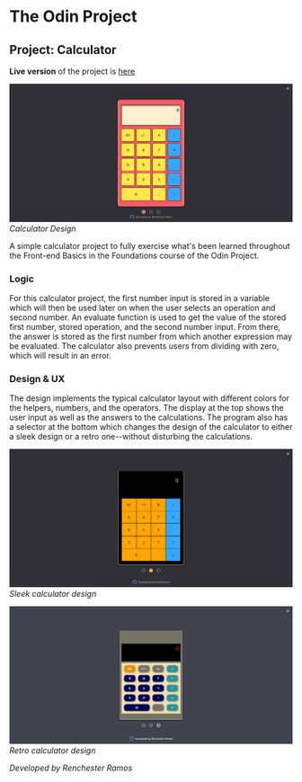 # The Odin Project

## Project: Calculator

**Live version** of the project is [here](https://renchester.github.io/top-calculator/)

![calculator-design](img/calc-default-style.png)
_Calculator Design_

A simple calculator project to fully exercise what's been learned throughout the Front-end Basics in the Foundations course of the Odin Project.

### Logic

For this calculator project, the first number input is stored in a variable which will then be used later on when the user selects an operation and second number. An evaluate function is used to get the value of the stored first number, stored operation, and the second number input. From there, the answer is stored as the first number from which another expression may be evaluated. The calculator also prevents users from dividing with zero, which will result in an error.

### Design & UX

The design implements the typical calculator layout with different colors for the helpers, numbers, and the operators. The display at the top shows the user input as well as the answers to the calculations. The program also has a selector at the bottom which changes the design of the calculator to either a sleek design or a retro one--without disturbing the calculations.

![calc-sleek-style](img/calc-sleek-style.png)
_Sleek calculator design_

![calc-retro-style](img/calc-retro-style.png)
_Retro calculator design_

_Developed by Renchester Ramos_
